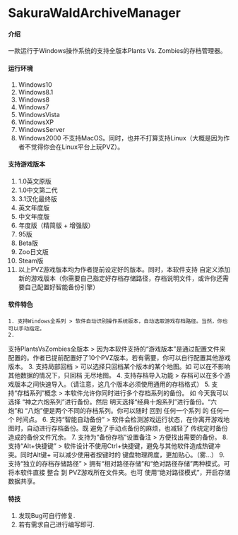 # SakuraWaldArchiveManager

#### 介绍
一款运行于Windows操作系统的支持全版本Plants Vs. Zombies的存档管理器。

#### 运行环境

1. Windows10
2. Windows8.1
3. Windows8
4. Windows7
5. WindowsVista
6. WindowsXP
7. WindowsServer
8. Windows2000
不支持MacOS。同时，也并不打算支持Linux（大概是因为作者不觉得你会在Linux平台上玩PVZ）。

#### 支持游戏版本

1. 1.0英文原版
2. 1.0中文第二代
3. 3.1汉化最终版
4. 英文年度版
5. 中文年度版
6. 年度版（精简版 + 增强版）
7. 95版
8. Beta版
9. Zoo日文版
10. Steam版
11. 以上PVZ游戏版本均为作者提前设定好的版本。同时，本软件支持 自定义添加新的游戏版本（你需要自己指定好存档存储路径，存档说明文件，或许你还需要自己配置好智能备份引擎）

#### 软件特色

	1. 支持Windows全系列 > 软件自动识别操作系统版本，自动选取游戏存档路径。当然，你也可以手动指定。
	2. 
支持PlantsVsZombies全版本 > 因为本软件支持的“游戏版本”是通过配置文件来配置的。作者已提前配置好了10个PVZ版本。若有需要，你可以自行配置其他游戏版本。
	3. 
支持局部回档 > 可以选择只回档某个版本的某个地图。如 可以在不影响其他数据的情况下，只回档 无尽地图。
	4. 
支持存档导入功能 > 存档可以在多个游戏版本之间快速导入。（请注意，这几个版本必须使用通用的存档格式）
	5. 
支持“存档系列”概念 > 本软件允许你同时进行多个存档系列的备份。 如 今天我可以选择 “神之六炮系列”进行备份。然后 明天选择“经典十炮系列”进行备份。“六炮”和 “八炮”便是两个不同的存档系列。你可以随时 回到 任何一个系列 的 任何一个 时间点。
	6. 
支持“智能自动备份” > 软件会检测游戏运行状态，在你离开游戏地图时，自动进行存档备份。既 避免了手动点备份的麻烦，也减轻了 传统定时备份 造成的备份文件冗余。
	7. 
支持为“备份存档”设置备注 > 方便找出需要的备份。
	8. 
支持“Alt+快捷键” > 软件设计不使用Ctrl+快捷键，避免与其他软件造成热键冲突。同时Alt键+ 可以减少使用者按键时的 键盘物理跨度，更加贴心。（雾...）
	9. 
支持“独立的存档存储路径” > 拥有“相对路径存储”和“绝对路径存储”两种模式。可将本软件直接 整合 到 PVZ游戏所在文件夹。也可 使用“绝对路径模式”，开启存储数据共享。


#### 特技

1. 发现Bug可自行修复.
2. 若有需求自己进行编写即可.
